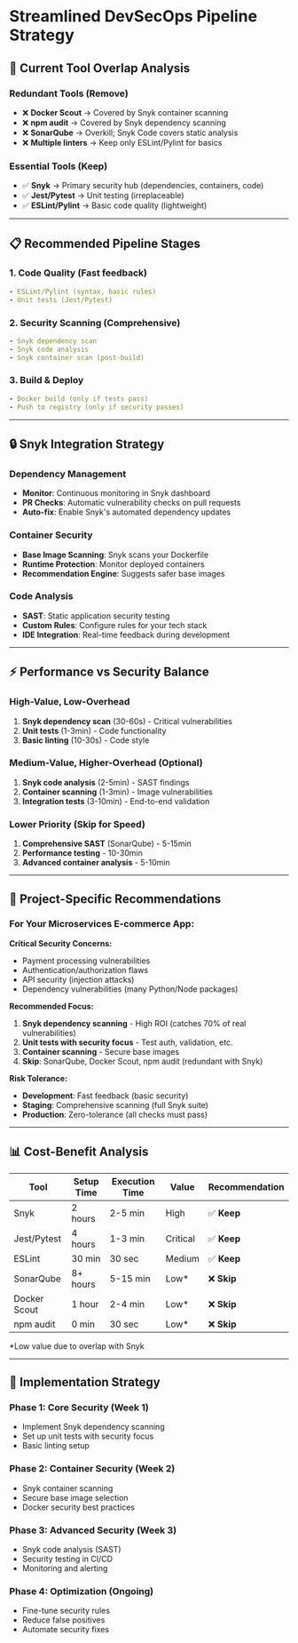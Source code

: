 # Streamlined DevSecOps Pipeline Strategy

## 🎯 Current Tool Overlap Analysis

### Redundant Tools (Remove)
- ❌ **Docker Scout** → Covered by Snyk container scanning
- ❌ **npm audit** → Covered by Snyk dependency scanning  
- ❌ **SonarQube** → Overkill; Snyk Code covers static analysis
- ❌ **Multiple linters** → Keep only ESLint/Pylint for basics

### Essential Tools (Keep)
- ✅ **Snyk** → Primary security hub (dependencies, containers, code)
- ✅ **Jest/Pytest** → Unit testing (irreplaceable)
- ✅ **ESLint/Pylint** → Basic code quality (lightweight)

---

## 📋 **Recommended Pipeline Stages**

### 1. **Code Quality** (Fast feedback)
```yaml
- ESLint/Pylint (syntax, basic rules)
- Unit tests (Jest/Pytest)
```

### 2. **Security Scanning** (Comprehensive)
```yaml  
- Snyk dependency scan
- Snyk code analysis
- Snyk container scan (post-build)
```

### 3. **Build & Deploy**
```yaml
- Docker build (only if tests pass)
- Push to registry (only if security passes)
```

---

## 🔒 **Snyk Integration Strategy**

### Dependency Management
- **Monitor**: Continuous monitoring in Snyk dashboard
- **PR Checks**: Automatic vulnerability checks on pull requests
- **Auto-fix**: Enable Snyk's automated dependency updates

### Container Security  
- **Base Image Scanning**: Snyk scans your Dockerfile
- **Runtime Protection**: Monitor deployed containers
- **Recommendation Engine**: Suggests safer base images

### Code Analysis
- **SAST**: Static application security testing
- **Custom Rules**: Configure rules for your tech stack
- **IDE Integration**: Real-time feedback during development

---

## ⚡ **Performance vs Security Balance**

### High-Value, Low-Overhead
1. **Snyk dependency scan** (30-60s) - Critical vulnerabilities
2. **Unit tests** (1-3min) - Code functionality  
3. **Basic linting** (10-30s) - Code style

### Medium-Value, Higher-Overhead (Optional)
1. **Snyk code analysis** (2-5min) - SAST findings
2. **Container scanning** (1-3min) - Image vulnerabilities
3. **Integration tests** (3-10min) - End-to-end validation

### Lower Priority (Skip for Speed)
1. **Comprehensive SAST** (SonarQube) - 5-15min
2. **Performance testing** - 10-30min  
3. **Advanced container analysis** - 5-10min

---

## 🎯 **Project-Specific Recommendations**

### For Your Microservices E-commerce App:

**Critical Security Concerns:**
- Payment processing vulnerabilities
- Authentication/authorization flaws  
- API security (injection attacks)
- Dependency vulnerabilities (many Python/Node packages)

**Recommended Focus:**
1. **Snyk dependency scanning** - High ROI (catches 70% of real vulnerabilities)
2. **Unit tests with security focus** - Test auth, validation, etc.
3. **Container scanning** - Secure base images
4. **Skip**: SonarQube, Docker Scout, npm audit (redundant with Snyk)

**Risk Tolerance:**
- **Development**: Fast feedback (basic security)  
- **Staging**: Comprehensive scanning (full Snyk suite)
- **Production**: Zero-tolerance (all checks must pass)

---

## 📊 **Cost-Benefit Analysis**

| Tool | Setup Time | Execution Time | Value | Recommendation |
|------|------------|----------------|--------|----------------|
| Snyk | 2 hours | 2-5 min | High | ✅ **Keep** |
| Jest/Pytest | 4 hours | 1-3 min | Critical | ✅ **Keep** |
| ESLint | 30 min | 30 sec | Medium | ✅ **Keep** |
| SonarQube | 8+ hours | 5-15 min | Low* | ❌ **Skip** |
| Docker Scout | 1 hour | 2-4 min | Low* | ❌ **Skip** |
| npm audit | 0 min | 30 sec | Low* | ❌ **Skip** |

*Low value due to overlap with Snyk

---

## 🚀 **Implementation Strategy**

### Phase 1: Core Security (Week 1)
- Implement Snyk dependency scanning
- Set up unit tests with security focus
- Basic linting setup

### Phase 2: Container Security (Week 2)  
- Snyk container scanning
- Secure base image selection
- Docker security best practices

### Phase 3: Advanced Security (Week 3)
- Snyk code analysis (SAST)
- Security testing in CI/CD
- Monitoring and alerting

### Phase 4: Optimization (Ongoing)
- Fine-tune security rules
- Reduce false positives  
- Automate security fixes